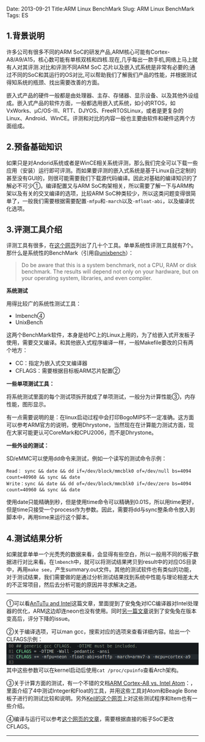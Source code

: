 Date: 2013-09-21
Title:ARM Linux BenchMark
Slug: ARM Linux BenchMark
Tags: ES

## 1.背景说明 ##
许多公司有很多不同的ARM SoC的研发产品,ARM核心可能有Cortex-A8/A9/A15，核心数可能有单核双核和四核.现在,几乎每出一款手机,网络上马上就有人对其评测.对比和评测不同ARM SoC 芯片以及嵌入式系统是非常有必要的;通过不同的SoC和其运行的OS对比,可以帮助我们了解我们产品的性能，并根据测试得知系统的瓶颈、找出需要改善的方面。

嵌入式产品的硬件一般都是由处理器、主存、存储器、显示设备、以及其他外设组成。嵌入式产品的软件方面，一般都选用嵌入式系统，如小的RTOS，如VxWorks、μC/OS-III、RTT、DJYOS、FreeRTOSLinux，或者是更复杂的Linux、Android、WinCE。评测和对比的内容一般也主要由软件和硬件这两个方面组成。
## 2.预备基础知识 ##
如果只是对Andorid系统或者是WinCE相关系统评测，那么我们完全可以下载一些应用（安装）运行即可评测。而如果要评测的嵌入式系统是基于Linux自己定制的甚至没有GUI的，则很可能需要我们下载源代码编译。因此对基础的编译知识的了解必不可少①。编译配置又与ARM SoC构架相关，所以需要了解一下与ARM构架以及有关的交叉编译的选项，比较ARM SoC种类较少，所以这类问题变得很简单了，一般我们需要根据需要配置`-mfpu`和`-march`以及`-mfloat-abi`，以及编译优化选项。
## 3.评测工具介绍 ##
评测工具有很多，在[这个网页](http://niyunjiu.iteye.com/blog/316302)列出了几十个工具。单单系统性评测工具就有7个。那什么是系统性的BenchMark（引用自[unixbench](https://code.google.com/p/byte-unixbench/)）：
> Do be aware that this is a system benchmark, not a CPU, RAM or disk benchmark. The results will depend not only on your hardware, but on your operating system, libraries, and even compiler.

**系统测试**

用得比较广的系统性测试工具：

- lmbench④
- UnixBench


这两个BenchMark软件，本身是给PC上的Linux上用的，为了给嵌入式开发板子使用，需要交叉编译。和其他嵌入式程序编译一样，一般Makefile要改的只有两个地方：

- CC：指定为嵌入式交叉编译器
- CFLAGS：需要根据目标板ARM芯片配置②

**一些单项测试工具：**

将系统测试里面的每个测试项拆开就成了单项测试，一般分为计算性能③，内存性能，图形显示。

有一点需要说明的是：在linux启动过程中会打印BogoMIPS不一定准确。这方面可以参考ARM官方的说明，使用Dhrystone，当然现在在计算能力测试方面，现在大家可能更认可CoreMark和CPU2006，而不是Dhrystone。

**一些外设的测试：**


SD/eMMC可以使用dd命令来测试，例如一个读写的测试命令示例：

    Read： sync && date && dd if=/dev/block/mmcblk0 of=/dev/null bs=4094 count=40960 && sync && date 
    Write：sync && date && dd of=/dev/block/mmcblk0 if=/dev/zero bs=4094 count=40960 && sync && date
使用date只能精确到秒，但是使用time命令可以精确到0.01S，所以用time更好，但是time只接受一个process作为参数。因此，需要将dd与sync整条命令放入到脚本中，再用time来运行这个脚本。


## 4.测试结果分析 ##

如果就拿单单一个光秃秃的数据来看，会显得有些空白，所以一般用不同的板子数据进行对比来看。在`lmbench`中，就可以将测试结果拷贝到result中的对应OS目录中，再用`make see`，产生summary.out文件。其他的测试软件也有类似的功能，对于测试结果，我们需要做的是通过分析测试结果找到系统中性能与理论相差太大的不正常项目，然后去分析可能的原因并寻求解决之道。



----------


①可以看[AnTuTu and Intel](http://forums.anandtech.com/showthread.php?t=2330027)这篇文章，里面提到了安兔兔对ICC编译器对Intel处理器的优化，ARM这边却连neon也没有使用。同时[另一篇文章](http://www.eetimes.com/author.asp?section_id=36&doc_id=1318894)说到了安兔兔在版本变高后，评分下降的issue。

②关于编译选项，可以man gcc，搜索对应的选项来查看详细内容。给出一个CLFAGS示例：
![CFLAGS](./ArmBenchMark/CFLAGS.png)
其中这些参数可以在kernel启动后使用`cat /proc/cpuinfo`查看Arch架构。

③关于计算方面的测试，有一个不错的文档[ARM Cortex-A8 vs. Intel Atom](http://www.ee.unlv.edu/~meiyang/ecg700/readings/ARM%20Cortex-A8%20vs.%20Intel%20Atom.pdf)：，里面介绍了4中测试Integer和Float的工具，并用这些工具对Atom和Beagle Bone板子进行的测试比较和说明。另外[Keil的这个网页](http://www.keil.com/benchmarks/)上对这些测试程序和Item也有一些介绍。

④编译与运行可以参考[这个网页的文章](http://blog.sina.com.cn/s/blog_5d9051c00100dl2z.html)，需要根据直接的板子SoC更改CFLAGS。

----------
